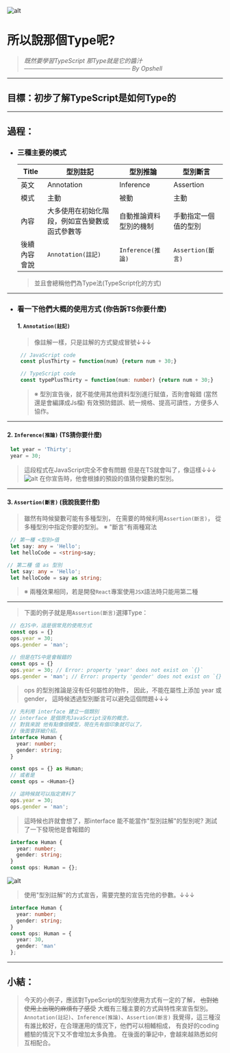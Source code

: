 ![alt](https://)

# 所以說那個Type呢?
   > *既然要學習TypeScript*
   > *那Type就是它的醬汁*
   > *───────────────────────── By Opshell*

---
## 目標：初步了解TypeScript是如何Type的

---
## 過程：
- ### 三種主要的模式
   Title|型別註記|型別推論|型別斷言
   -------------|-------------|-------------|-------------
   英文|Annotation|Inference|Assertion
   模式|主動|被動|主動
   內容|大多使用在初始化階段，例如宣告變數或函式參數等|自動推論資料型別的機制|手動指定一個值的型別
   後續內容會說|`Annotation(註記)`|`Inference(推論)`|`Assertion(斷言)`

   > 並且會總稱他們為Type法(TypeScript化的方式)

---
- ### 看一下他們大概的使用方式 (你告訴TS你要什麼)
   #### 1. `Annotation(註記)`
   > 像註解一樣，只是註解的方式變成冒號↓↓↓
   ```typescript
    // JavaScript code
    const plusThirty = function(num) {return num + 30;}

    // TypeScript code
    const typePlusThirty = function(num: number) {return num + 30;}
   ```
   > ※ 型別宣告後，就不能使用其他資料型別進行賦值，否則會報錯
   >    (當然還是會編譯成Js檔)
   >    有效預防錯誤、統一規格、提高可讀性，方便多人協作。

---
   #### 2. `Inference(推論)` (TS猜你要什麼)
   ```JavaScript
    let year = 'Thirty';
    year = 30;
   ```
   > 這段程式在JavaScript完全不會有問題
   > 但是在TS就會叫了，像這樣↓↓↓
![alt](https://)
   > 在你宣告時，他會根據的預設的值猜你變數的型別。

---
   #### 3. `Assertion(斷言)` (我說我要什麼)
   > 雖然有時候變數可能有多種型別，
   > 在需要的時候利用`Assertion(斷言)`，
   > 從多種型別中指定你要的型別。
   > ※ "斷言"有兩種寫法
   ```typescript
    // 第一種 <型別>值
    let say: any = 'Hello';
    let helloCode = <string>say;
   ```
   ```typescript
   // 第二種 值 as 型別
    let say: any = 'Hello';
    let helloCode = say as string;
   ```
   > ※ 兩種效果相同，若是開發`React`專案使用`JSX`語法時只能用第二種

---
   > 下面的例子就是用`Assertion(斷言)`選擇Type：
   ```JavaScript
    // 在JS中，這是很常見的使用方式
    const ops = {}
    ops.year = 30;
    ops.gender = 'man';
   ```
   ```typescript
    // 但是在TS中是會報錯的
    const ops = {}
    ops.year = 30; // Error: property 'year' does not exist on `{}`
    ops.gender = 'man'; // Error: property 'gender' does not exist on `{}`
   ```
   > ops 的型別推論是沒有任何屬性的物件，
   > 因此，不能在屬性上添加 year 或 gender，
   > 這時候透過型別斷言可以避免這個問題↓↓↓

   ``` typescript
    // 先利用 interface 建立一個類別
    // interface 是個原先JavaScript沒有的概念，
    // 對我來說 他有點像個模型，現在先有個印象就可以了，
    // 後面會詳細介紹。
    interface Human {
      year: number;
      gender: string;
    }

    const ops = {} as Human;
    // 或者是
    const ops = <Human>{}

    // 這時候就可以指定資料了
    ops.year = 30;
    ops.gender = 'man';
   ```

   > 這時候也許就會想了，那interface 能不能當作"型別註解"的型別呢?
   > 測試了一下發現他是會報錯的

   ``` typescript
    interface Human {
      year: number;
      gender: string;
    }
    const ops: Human = {};
   ```
![alt](https://)
   > 使用"型別註解"的方式宣告，需要完整的宣告完他的參數。↓↓↓
   ``` typescript
    interface Human {
      year: number;
      gender: string;
    }
    const ops: Human = {
      year: 30,
      gender: 'man'
    };
   ```

---
## 小結：
   > 今天的小例子，應該對TypeScript的型別使用方式有一定的了解，
   > ~~也對她使用上出現的麻煩有了感受~~
   > 大概有三種主要的方式與特性來宣告型別。
   > `Annotation(註記)`、`Inference(推論)`、`Assertion(斷言)`
   > 我覺得，這三種沒有誰比較好，在合理運用的情況下，他們可以相輔相成，
   > 有良好的coding體驗的情況下又不會增加太多負擔。
   > 在後面的筆記中，會越來越熟悉如何互相配合。
